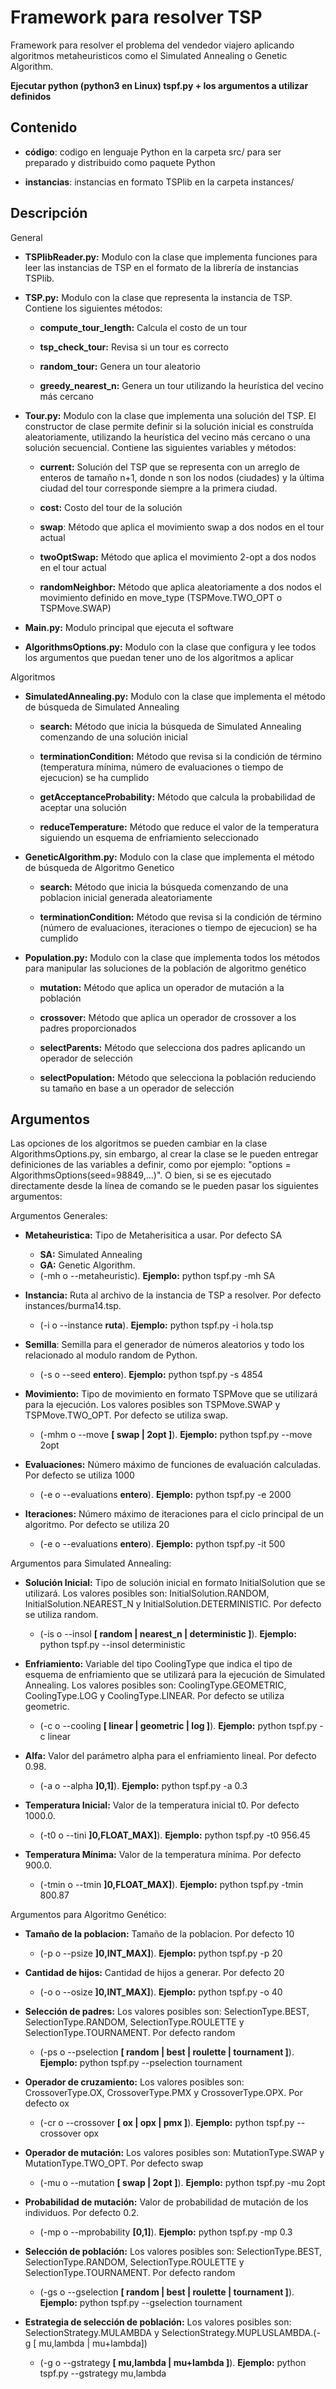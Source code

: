 # Framework para resolver TSP
Framework para resolver el problema del vendedor viajero aplicando algoritmos metaheuristicos como el Simulated Annealing o Genetic Algorithm.

**Ejecutar python (python3 en Linux) tspf.py + los argumentos a utilizar definidos**
## Contenido
* <b>código</b>: codigo en lenguaje Python en la carpeta src/ para ser preparado y distribuido como paquete Python

* <b>instancias</b>: instancias en formato TSPlib en la carpeta instances/

## Descripción

General

* **TSPlibReader.py:** Modulo con la clase que implementa funciones para leer las instancias de TSP en el formato de la librería de instancias TSPlib.

* **TSP.py:** Modulo con la clase que representa la instancia de TSP. Contiene los siguientes métodos:

	* **compute_tour_length:** Calcula el costo de un tour

	* **tsp_check_tour:** Revisa si un tour es correcto

	* **random_tour:** Genera un tour aleatorio

	* **greedy_nearest_n:** Genera un tour utilizando la heurística del vecino más cercano

* **Tour.py:** Modulo con la clase que implementa una solución del TSP. El constructor de clase permite definir si la solución inicial es construída aleatoriamente, utilizando la heurística del vecino más cercano o una solución secuencial. Contiene las siguientes variables y métodos:

	* **current:** Solución del TSP que se representa con un arreglo de enteros de tamaño n+1, donde n son los nodos (ciudades) y la última ciudad del tour corresponde siempre a la primera ciudad. 

	* **cost:** Costo del tour de la solución

	* **swap**: Método que aplica el movimiento swap a dos nodos en el tour actual

	* **twoOptSwap:** Método que aplica el movimiento 2-opt a dos nodos en el tour actual

	* **randomNeighbor:** Método que aplica aleatoriamente a dos nodos el movimiento definido en move_type (TSPMove.TWO_OPT o TSPMove.SWAP)

  
* **Main.py:** Modulo principal que ejecuta el software
 

* **AlgorithmsOptions.py:** Modulo con la clase que configura y lee todos los argumentos que puedan tener uno de los algoritmos a aplicar

Algoritmos

* **SimulatedAnnealing.py:** Modulo con la clase que implementa el método de búsqueda de Simulated Annealing

	* **search:** Método que inicia la búsqueda de Simulated Annealing comenzando de una solución inicial

	* **terminationCondition:** Método que revisa si la condición de término (temperatura mínima, número de evaluaciones o tiempo de ejecucion) se ha cumplido

	* **getAcceptanceProbability:** Método que calcula la probabilidad de aceptar una solución

	* **reduceTemperature:** Método que reduce el valor de la temperatura siguiendo un esquema de enfriamiento seleccionado

* **GeneticAlgorithm.py:** Modulo con la clase que implementa el método de búsqueda de Algoritmo Genetico

	* **search:** Método que inicia la búsqueda comenzando de una poblacion inicial generada aleatoriamente

	* **terminationCondition:** Método que revisa si la condición de término (número de evaluaciones, iteraciones o tiempo de ejecucion) se ha cumplido

* **Population.py:** Modulo con la clase que implementa todos los métodos para manipular las soluciones de la población de algoritmo genético

	* **mutation:** Método que aplica un operador de mutación a la población

	* **crossover:** Método que aplica un operador de crossover a los padres proporcionados

	* **selectParents:** Método que selecciona dos padres aplicando un operador de selección

	* **selectPopulation:** Método que selecciona la población reduciendo su tamaño en base a un operador de selección
  

## Argumentos

Las opciones de los algoritmos se pueden cambiar en la clase AlgorithmsOptions.py, sin embargo, al crear la clase se le pueden entregar definiciones de las variables a definir, como por ejemplo: "options = AlgorithmsOptions(seed=98849,...)". O bien, si se es ejecutado directamente desde la línea de comando se le pueden pasar los siguientes argumentos:

Argumentos Generales:
  
* **Metaheuristica:** Tipo de Metaherisitica a usar. Por defecto SA
	* **SA:** Simulated Annealing 
	* **GA:** Genetic Algorithm.
	*  (-mh o --metaheuristic). **Ejemplo:** python tspf.py -mh SA

* **Instancia:** Ruta al archivo de la instancia de TSP a resolver. Por defecto instances/burma14.tsp.
	*  (-i o --instance **ruta**). **Ejemplo:** python tspf.py -i hola.tsp
  
* **Semilla**: Semilla para el generador de números aleatorios y todo los relacionado al modulo random de Python.
	*  (-s o --seed **entero**). **Ejemplo:** python tspf.py -s 4854

* **Movimiento:** Tipo de movimiento en formato TSPMove que se utilizará para la ejecución. Los valores posibles son TSPMove.SWAP y TSPMove.TWO_OPT. Por defecto se utiliza swap. 
	* (-mhm o --move **[ swap | 2opt ]**). **Ejemplo:** python tspf.py --move 2opt
	
* **Evaluaciones:** Número máximo de funciones de evaluación calculadas. Por defecto se utiliza 1000
	 * (-e o --evaluations **entero**). **Ejemplo:** python tspf.py -e 2000

* **Iteraciones:** Número máximo de iteraciones para el ciclo principal de un algoritmo. Por defecto se utiliza 20
	 * (-e o --evaluations **entero**). **Ejemplo:** python tspf.py -it 500
	 
Argumentos para Simulated Annealing:

* **Solución Inicial:** Tipo de solución inicial en formato InitialSolution que se utilizará. Los valores posibles son: InitialSolution.RANDOM, InitialSolution.NEAREST_N y InitialSolution.DETERMINISTIC. Por defecto se utiliza random. 
	* (-is o --insol **[ random | nearest_n | deterministic ]**). **Ejemplo:** python tspf.py --insol deterministic

* **Enfriamiento:** Variable del tipo CoolingType que indica el tipo de esquema de enfriamiento que se utilizará para la ejecución de Simulated Annealing. Los valores posibles son: CoolingType.GEOMETRIC, CoolingType.LOG y CoolingType.LINEAR. Por defecto se utiliza geometric.

	* (-c o --cooling **[ linear | geometric | log ]**). **Ejemplo:** python tspf.py -c linear

* **Alfa:** Valor del parámetro alpha para el enfriamiento lineal. Por defecto 0.98.

	* (-a o --alpha **]0,1]**). **Ejemplo:** python tspf.py -a 0.3
  

* **Temperatura Inicial:** Valor de la temperatura inicial t0. Por defecto 1000.0. 
	* (-t0 o --tini **]0,FLOAT_MAX]**). **Ejemplo:** python tspf.py -t0 956.45

* **Temperatura Mínima:** Valor de la temperatura mínima. Por defecto 900.0.
	*  (-tmin o --tmin **]0,FLOAT_MAX]**). **Ejemplo:** python tspf.py -tmin 800.87

Argumentos para Algoritmo Genético:

* **Tamaño de la poblacion:** Tamaño de la poblacion. Por defecto 10

	* (-p o --psize **]0,INT_MAX]**). **Ejemplo:** python tspf.py -p 20

* **Cantidad de hijos:** Cantidad de hijos a generar. Por defecto 20

	* (-o o --osize **]0,INT_MAX]**). **Ejemplo:** python tspf.py -o 40

* **Selección de padres:** Los valores posibles son: SelectionType.BEST, SelectionType.RANDOM, SelectionType.ROULETTE y SelectionType.TOURNAMENT. Por defecto random

	* (-ps o --pselection **[ random | best | roulette | tournament ]**). **Ejemplo:** python tspf.py --pselection tournament

* **Operador de cruzamiento:** Los valores posibles son: CrossoverType.OX, CrossoverType.PMX y CrossoverType.OPX. Por defecto ox

	* (-cr o --crossover **[ ox | opx | pmx ]**). **Ejemplo:** python tspf.py --crossover opx

* **Operador de mutación:** Los valores posibles son: MutationType.SWAP y MutationType.TWO_OPT. Por defecto swap 

	* (-mu o --mutation **[ swap | 2opt ]**). **Ejemplo:** python tspf.py -mu 2opt

* **Probabilidad de mutación:** Valor de probabilidad de mutación de los individuos. Por defecto 0.2.

	* (-mp o --mprobability **[0,1]**). **Ejemplo:** python tspf.py -mp 0.3
  
* **Selección de población:** Los valores posibles son: SelectionType.BEST, SelectionType.RANDOM, SelectionType.ROULETTE y SelectionType.TOURNAMENT. Por defecto random

	* (-gs o --gselection **[ random | best | roulette | tournament ]**). **Ejemplo:** python tspf.py --gselection tournament

* **Estrategia de selección de población:** Los valores posibles son: SelectionStrategy.MULAMBDA y SelectionStrategy.MUPLUSLAMBDA.(-g [ mu,lambda | mu+lambda])

	* (-g o --gstrategy **[ mu,lambda | mu+lambda ]**). **Ejemplo:** python tspf.py --gstrategy mu,lambda
